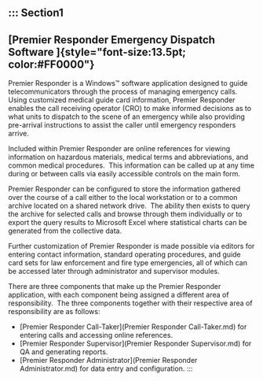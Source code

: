 ::: Section1
  -----------------------------------------------------------------------------
  **[Premier Responder Emergency Dispatch Software ]{style="font-size:13.5pt;
    color:#FF0000"}**
  -----------------------------------------------------------------------------

Premier Responder is a Windows™ software application designed to guide
telecommunicators through the process of managing emergency calls. 
Using customized medical guide card information, Premier Responder
enables the call receiving operator (CRO) to make informed decisions as
to what units to dispatch to the scene of an emergency while also
providing pre-arrival instructions to assist the caller until emergency
responders arrive.

Included within Premier Responder are online references for viewing
information on hazardous materials, medical terms and abbreviations, and
common medical procedures.  This information can be called up at any
time during or between calls via easily accessible controls on the main
form.

Premier Responder can be configured to store the information gathered
over the course of a call either to the local workstation or to a common
archive located on a shared network drive.  The ability then exists to
query the archive for selected calls and browse through them
individually or to export the query results to Microsoft Excel where
statistical charts can be generated from the collective data.

Further customization of Premier Responder is made possible via editors
for entering contact information, standard operating procedures, and
guide card sets for law enforcement and fire type emergencies, all of
which can be accessed later through administrator and supervisor
modules.

There are three components that make up the Premier Responder
application, with each component being assigned a different area of
responsibility.  The three components together with their respective
area of responsibility are as follows:

-   [Premier Responder Call-Taker](Premier Responder Call-Taker.md)
    for entering calls and accessing online references.
-   [Premier Responder Supervisor](Premier Responder Supervisor.md)
    for QA and generating reports.
-   [Premier Responder    Administrator](Premier Responder Administrator.md) for data
    entry and configuration.
:::
